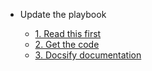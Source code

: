 <!-- _navbar.md -->

* Update the playbook

  * [1. Read this first](quick-start.md)
  * [2. Get the code](https://lgssappdevteam.visualstudio.com/)
  * [3. Docsify documentation](https://docsify.js.org/#/quickstart)